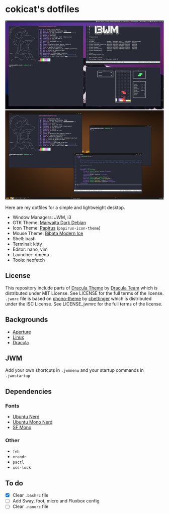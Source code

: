 # cokicat's dotfiles

![.config/i3/config](screenshots/i3.png "i3wm")
![.jwmrc](screenshots/jwm.png "JWM")

Here are my dotfiles for a simple and lightweight desktop.

- Window Managers: JWM, i3
- GTK Theme: [Marwaita Dark Debian](https://github.com/darkomarko42/Marwaita-Debian)
- Icon Theme: [Papirus](https://www.pling.com/p/1166289) (`papirus-icon-theme`)
- Mouse Theme: [Bibata Modern Ice](https://www.pling.com/p/1197198)
- Shell: bash
- Terminal: kitty
- Editor: nano, vim
- Launcher: dmenu
- Tools: neofetch

## License
This repository include parts of [Dracula Theme](https://github.com/dracula/dracula-theme.git) by [Dracula Team](https://github.com/dracula) which is distributed under MIT License. See LICENSE for the full terms of the license.  
`.jwmrc` file is based on [phono-theme](https://github.com/cbettinger/phono-theme) by [cbettinger](https://github.com/cbettinger/) which is distributed under the ISC License. See LICENSE_jwmrc for the full terms of the license.

## Backgrounds
- [Aperture](https://wallup.net/wp-content/uploads/2016/05/27/482-Aperture_Laboratories-Portal.jpg)
- [Linux](https://images.hdqwalls.com/download/tux-penguin-4k-3z-2560x1440.jpg)
- [Dracula](https://raw.githubusercontent.com/dracula/wallpaper/master/first-collection/void.png)

## JWM
Add your own shortcuts in `.jwmmenu` and your startup commands in `.jwmstartup`

## Dependencies
### Fonts
- [Ubuntu Nerd](https://github.com/ryanoasis/nerd-fonts/tree/master/patched-fonts/Ubuntu)
- [Ubuntu Mono Nerd](https://github.com/ryanoasis/nerd-fonts/tree/master/patched-fonts/UbuntuMono)
- [SF Mono](https://developer.apple.com/fonts/)

### Other
- `feh`
- `xrandr`
- `pactl`
- `xss-lock`

## To do
- [x] Clear `.bashrc` file
- [ ] Add Sway, foot, micro and Fluxbox config
- [ ] Clear `.nanorc` file